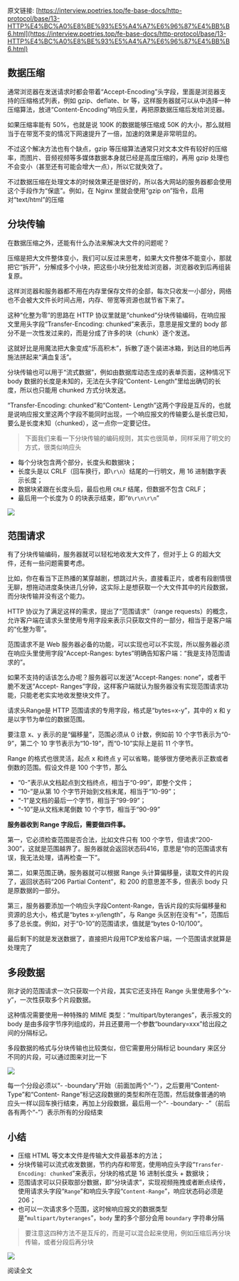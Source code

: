 原文链接: [https://interview.poetries.top/fe-base-docs/http-protocol/base/13-HTTP%E4%BC%A0%E8%BE%93%E5%A4%A7%E6%96%87%E4%BB%B6.html](https://interview.poetries.top/fe-base-docs/http-protocol/base/13-HTTP%E4%BC%A0%E8%BE%93%E5%A4%A7%E6%96%87%E4%BB%B6.html)

## 数据压缩

通常浏览器在发送请求时都会带着“Accept-Encoding”头字段，里面是浏览器支持的压缩格式列表，例如 gzip、deflate、br
等，这样服务器就可以从中选择一种压缩算法，放进“Content-Encoding”响应头里，再把原数据压缩后发给浏览器。

如果压缩率能有 50%，也就是说 100K 的数据能够压缩成 50K 的大小，那么就相当于在带宽不变的情况下网速提升了一倍，加速的效果是非常明显的。

不过这个解决方法也有个缺点，gzip 等压缩算法通常只对文本文件有较好的压缩率，而图片、音频视频等多媒体数据本身就已经是高度压缩的，再用 gzip
处理也不会变小（甚至还有可能会增大一点），所以它就失效了。

不过数据压缩在处理文本的时候效果还是很好的，所以各大网站的服务器都会使用这个手段作为“保底”。例如，在 Nginx 里就会使用“gzip
on”指令，启用对“text/html”的压缩

## 分块传输

在数据压缩之外，还能有什么办法来解决大文件的问题呢？

压缩是把大文件整体变小，我们可以反过来思考，如果大文件整体不能变小，那就把它“拆开”，分解成多个小块，把这些小块分批发给浏览器，浏览器收到后再组装复原。

这样浏览器和服务器都不用在内存里保存文件的全部，每次只收发一小部分，网络也不会被大文件长时间占用，内存、带宽等资源也就节省下来了。

这种“化整为零”的思路在 HTTP 协议里就是“chunked”分块传输编码，在响应报文里用头字段“Transfer-Encoding:
chunked”来表示，意思是报文里的 body 部分不是一次性发过来的，而是分成了许多的块（chunk）逐个发送。

这就好比是用魔法把大象变成“乐高积木”，拆散了逐个装进冰箱，到达目的地后再施法拼起来“满血复活”。

分块传输也可以用于“流式数据”，例如由数据库动态生成的表单页面，这种情况下 body 数据的长度是未知的，无法在头字段“Content-
Length”里给出确切的长度，所以也只能用 chunked 方式分块发送。

“Transfer-Encoding: chunked”和“Content-
Length”这两个字段是互斥的，也就是说响应报文里这两个字段不能同时出现，一个响应报文的传输要么是长度已知，要么是长度未知（chunked），这一点你一定要记住。

> 下面我们来看一下分块传输的编码规则，其实也很简单，同样采用了明文的方式，很类似响应头

  * 每个分块包含两个部分，长度头和数据块；
  * 长度头是以 CRLF（回车换行，即`\r\n`）结尾的一行明文，用 16 进制数字表示长度；
  * 数据块紧跟在长度头后，最后也用 `CRLF` 结尾，但数据不包含 CRLF；
  * 最后用一个长度为 0 的块表示结束，即“`0\r\n\r\n`”

![](/images/s_poetries_work_gitee_2019_12_18.png)

## 范围请求

有了分块传输编码，服务器就可以轻松地收发大文件了，但对于上 G 的超大文件，还有一些问题需要考虑。

比如，你在看当下正热播的某穿越剧，想跳过片头，直接看正片，或者有段剧情很无聊，想拖动进度条快进几分钟，这实际上是想获取一个大文件其中的片段数据，而分块传输并没有这个能力。

HTTP 协议为了满足这样的需求，提出了“范围请求”（range
requests）的概念，允许客户端在请求头里使用专用字段来表示只获取文件的一部分，相当于是客户端的“化整为零”。

范围请求不是 Web 服务器必备的功能，可以实现也可以不实现，所以服务器必须在响应头里使用字段“Accept-Ranges:
bytes”明确告知客户端：“我是支持范围请求的”。

如果不支持的话该怎么办呢？服务器可以发送“Accept-Ranges: none”，或者干脆不发送“Accept-
Ranges”字段，这样客户端就认为服务器没有实现范围请求功能，只能老老实实地收发整块文件了。

请求头Range是 HTTP 范围请求的专用字段，格式是“bytes=x-y”，其中的 x 和 y 是以字节为单位的数据范围。

要注意 x、y 表示的是“偏移量”，范围必须从 0 计数，例如前 10 个字节表示为“0-9”，第二个 10
字节表示为“10-19”，而“0-10”实际上是前 11 个字节。

Range 的格式也很灵活，起点 x 和终点 y 可以省略，能够很方便地表示正数或者倒数的范围。假设文件是 100 个字节，那么

  * “0-”表示从文档起点到文档终点，相当于“0-99”，即整个文件；
  * “10-”是从第 10 个字节开始到文档末尾，相当于“10-99”；
  * “-1”是文档的最后一个字节，相当于“99-99”；
  * “-10”是从文档末尾倒数 10 个字节，相当于“90-99”

**服务器收到 Range 字段后，需要做四件事。**

第一，它必须检查范围是否合法，比如文件只有 100
个字节，但请求“200-300”，这就是范围越界了。服务器就会返回状态码416，意思是“你的范围请求有误，我无法处理，请再检查一下”。

第二，如果范围正确，服务器就可以根据 Range 头计算偏移量，读取文件的片段了，返回状态码“206 Partial Content”，和 200
的意思差不多，但表示 body 只是原数据的一部分。

第三，服务器要添加一个响应头字段Content-Range，告诉片段的实际偏移量和资源的总大小，格式是“bytes x-y/length”，与 Range
头区别在没有“=”，范围后多了总长度。例如，对于“0-10”的范围请求，值就是“bytes 0-10/100”。

最后剩下的就是发送数据了，直接把片段用TCP发给客户端，一个范围请求就算是处理完了

## 多段数据

刚才说的范围请求一次只获取一个片段，其实它还支持在 Range 头里使用多个“x-y”，一次性获取多个片段数据。

这种情况需要使用一种特殊的 MIME 类型：“multipart/byteranges”，表示报文的 body
是由多段字节序列组成的，并且还要用一个参数“boundary=xxx”给出段之间的分隔标记。

多段数据的格式与分块传输也比较类似，但它需要用分隔标记 boundary 来区分不同的片段，可以通过图来对比一下

![](/images/s_poetries_work_gitee_2019_12_19.png)

每一个分段必须以“- -boundary”开始（前面加两个“-”），之后要用“Content-Type”和“Content-
Range”标记这段数据的类型和所在范围，然后就像普通的响应头一样以回车换行结束，再加上分段数据，最后用一个“- -boundary-
-”（前后各有两个“-”）表示所有的分段结束

## 小结

  * 压缩 HTML 等文本文件是传输大文件最基本的方法；
  * 分块传输可以流式收发数据，节约内存和带宽，使用响应头字段“`Transfer-Encoding: chunked`”来表示，分块的格式是 16 进制长度头 + 数据块；
  * 范围请求可以只获取部分数据，即“分块请求”，实现视频拖拽或者断点续传，使用请求头字段“`Range`”和响应头字段“`Content-Range`”，响应状态码必须是 206；
  * 也可以一次请求多个范围，这时候响应报文的数据类型是“`multipart/byteranges`”，`body` 里的多个部分会用 `boundary` 字符串分隔

> 要注意这四种方法不是互斥的，而是可以混合起来使用，例如压缩后再分块传输，或者分段后再分块

![](/images/s_poetries_work_gitee_2019_12_101.png)

阅读全文


